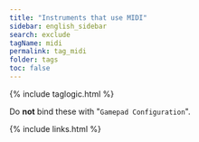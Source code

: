```yaml
---
title: "Instruments that use MIDI"
sidebar: english_sidebar
search: exclude
tagName: midi
permalink: tag_midi
folder: tags
toc: false
---
```

{% include taglogic.html %}

Do **not** bind these with "`Gamepad Configuration`".

{% include links.html %}
